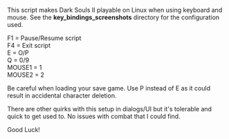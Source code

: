 This script makes Dark Souls II playable on Linux when using keyboard and mouse. See the **key_bindings_screenshots** directory for the configuration used.
  
F1 = Pause/Resume script  
F4 = Exit script  
E  = O/P  
Q = 0/9  
MOUSE1 = 1  
MOUSE2 = 2  
  
Be careful when loading your save game. Use P instead of E as it could result in accidental character deletion.  
  
There are other quirks with this setup in dialogs/UI but it's tolerable and quick to get used to. No issues with combat that I could find.  
  
  
Good Luck!


